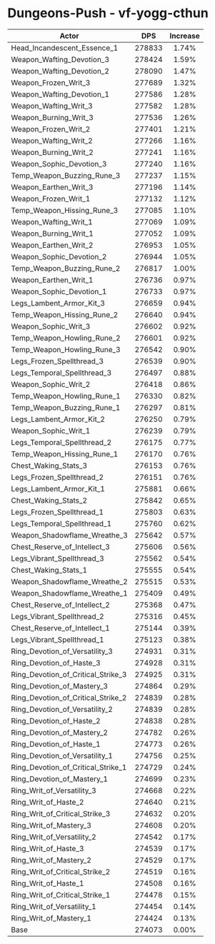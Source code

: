 # Dungeons-Push - vf-yogg-cthun
| Actor | DPS | Increase |
|---|:---:|:---:|
|Head_Incandescent_Essence_1|278833|1.74%|
|Weapon_Wafting_Devotion_3|278424|1.59%|
|Weapon_Wafting_Devotion_2|278090|1.47%|
|Weapon_Frozen_Writ_3|277689|1.32%|
|Weapon_Wafting_Devotion_1|277586|1.28%|
|Weapon_Wafting_Writ_3|277582|1.28%|
|Weapon_Burning_Writ_3|277536|1.26%|
|Weapon_Frozen_Writ_2|277401|1.21%|
|Weapon_Wafting_Writ_2|277266|1.16%|
|Weapon_Burning_Writ_2|277241|1.16%|
|Weapon_Sophic_Devotion_3|277240|1.16%|
|Temp_Weapon_Buzzing_Rune_3|277237|1.15%|
|Weapon_Earthen_Writ_3|277196|1.14%|
|Weapon_Frozen_Writ_1|277132|1.12%|
|Temp_Weapon_Hissing_Rune_3|277085|1.10%|
|Weapon_Wafting_Writ_1|277069|1.09%|
|Weapon_Burning_Writ_1|277052|1.09%|
|Weapon_Earthen_Writ_2|276953|1.05%|
|Weapon_Sophic_Devotion_2|276944|1.05%|
|Temp_Weapon_Buzzing_Rune_2|276817|1.00%|
|Weapon_Earthen_Writ_1|276736|0.97%|
|Weapon_Sophic_Devotion_1|276733|0.97%|
|Legs_Lambent_Armor_Kit_3|276659|0.94%|
|Temp_Weapon_Hissing_Rune_2|276640|0.94%|
|Weapon_Sophic_Writ_3|276602|0.92%|
|Temp_Weapon_Howling_Rune_2|276601|0.92%|
|Temp_Weapon_Howling_Rune_3|276542|0.90%|
|Legs_Frozen_Spellthread_3|276539|0.90%|
|Legs_Temporal_Spellthread_3|276497|0.88%|
|Weapon_Sophic_Writ_2|276418|0.86%|
|Temp_Weapon_Howling_Rune_1|276330|0.82%|
|Temp_Weapon_Buzzing_Rune_1|276297|0.81%|
|Legs_Lambent_Armor_Kit_2|276250|0.79%|
|Weapon_Sophic_Writ_1|276239|0.79%|
|Legs_Temporal_Spellthread_2|276175|0.77%|
|Temp_Weapon_Hissing_Rune_1|276170|0.76%|
|Chest_Waking_Stats_3|276153|0.76%|
|Legs_Frozen_Spellthread_2|276151|0.76%|
|Legs_Lambent_Armor_Kit_1|275881|0.66%|
|Chest_Waking_Stats_2|275842|0.65%|
|Legs_Frozen_Spellthread_1|275803|0.63%|
|Legs_Temporal_Spellthread_1|275760|0.62%|
|Weapon_Shadowflame_Wreathe_3|275642|0.57%|
|Chest_Reserve_of_Intellect_3|275606|0.56%|
|Legs_Vibrant_Spellthread_3|275562|0.54%|
|Chest_Waking_Stats_1|275555|0.54%|
|Weapon_Shadowflame_Wreathe_2|275515|0.53%|
|Weapon_Shadowflame_Wreathe_1|275409|0.49%|
|Chest_Reserve_of_Intellect_2|275368|0.47%|
|Legs_Vibrant_Spellthread_2|275316|0.45%|
|Chest_Reserve_of_Intellect_1|275144|0.39%|
|Legs_Vibrant_Spellthread_1|275123|0.38%|
|Ring_Devotion_of_Versatility_3|274931|0.31%|
|Ring_Devotion_of_Haste_3|274928|0.31%|
|Ring_Devotion_of_Critical_Strike_3|274925|0.31%|
|Ring_Devotion_of_Mastery_3|274864|0.29%|
|Ring_Devotion_of_Critical_Strike_2|274839|0.28%|
|Ring_Devotion_of_Versatility_2|274839|0.28%|
|Ring_Devotion_of_Haste_2|274838|0.28%|
|Ring_Devotion_of_Mastery_2|274782|0.26%|
|Ring_Devotion_of_Haste_1|274773|0.26%|
|Ring_Devotion_of_Versatility_1|274756|0.25%|
|Ring_Devotion_of_Critical_Strike_1|274729|0.24%|
|Ring_Devotion_of_Mastery_1|274699|0.23%|
|Ring_Writ_of_Versatility_3|274668|0.22%|
|Ring_Writ_of_Haste_2|274640|0.21%|
|Ring_Writ_of_Critical_Strike_3|274632|0.20%|
|Ring_Writ_of_Mastery_3|274608|0.20%|
|Ring_Writ_of_Versatility_2|274542|0.17%|
|Ring_Writ_of_Haste_3|274539|0.17%|
|Ring_Writ_of_Mastery_2|274529|0.17%|
|Ring_Writ_of_Critical_Strike_2|274519|0.16%|
|Ring_Writ_of_Haste_1|274508|0.16%|
|Ring_Writ_of_Critical_Strike_1|274478|0.15%|
|Ring_Writ_of_Versatility_1|274454|0.14%|
|Ring_Writ_of_Mastery_1|274424|0.13%|
|Base|274073|0.00%|
